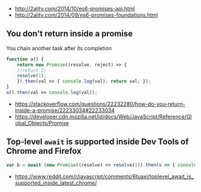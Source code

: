 - http://2ality.com/2014/10/es6-promises-api.html
- http://2ality.com/2014/09/es6-promises-foundations.html

## You don't return inside a promise

You chain another task after its completion

```javascript
function a() {
    return new Promise((resolve, reject) => {
    //return 2;
    resolve(1);
    }).then(val => { console.log(val); return val; });
}
a().then(val => console.log(val));
```

- https://stackoverflow.com/questions/22232280/how-do-you-return-inside-a-promise/22233034#22233034
- https://developer.cdn.mozilla.net/id/docs/Web/JavaScript/Reference/Global_Objects/Promise

## Top-level `await` is supported inside Dev Tools of Chrome and Firefox

```javascript
var b = await (new Promise((resolve) => resolve(1)).then(v => { console.log(v); return v; }))
```

- https://www.reddit.com/r/javascript/comments/6tuaxj/toplevel_await_is_supported_inside_latest_chrome/
